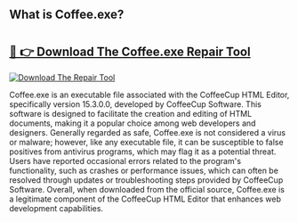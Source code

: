## What is Coffee.exe? 

# <h2><a href="https://exedetect.com/download.php?Coffee.exe">🔗 👉 Download The Coffee.exe Repair Tool</a></h2>

[![Download The Repair Tool](https://exedetect.com/download-button.jpg)](https://exedetect.com/download.php?Coffee.exe)

Coffee.exe is an executable file associated with the CoffeeCup HTML Editor, specifically version 15.3.0.0, developed by CoffeeCup Software. This software is designed to facilitate the creation and editing of HTML documents, making it a popular choice among web developers and designers. Generally regarded as safe, Coffee.exe is not considered a virus or malware; however, like any executable file, it can be susceptible to false positives from antivirus programs, which may flag it as a potential threat. Users have reported occasional errors related to the program's functionality, such as crashes or performance issues, which can often be resolved through updates or troubleshooting steps provided by CoffeeCup Software. Overall, when downloaded from the official source, Coffee.exe is a legitimate component of the CoffeeCup HTML Editor that enhances web development capabilities.